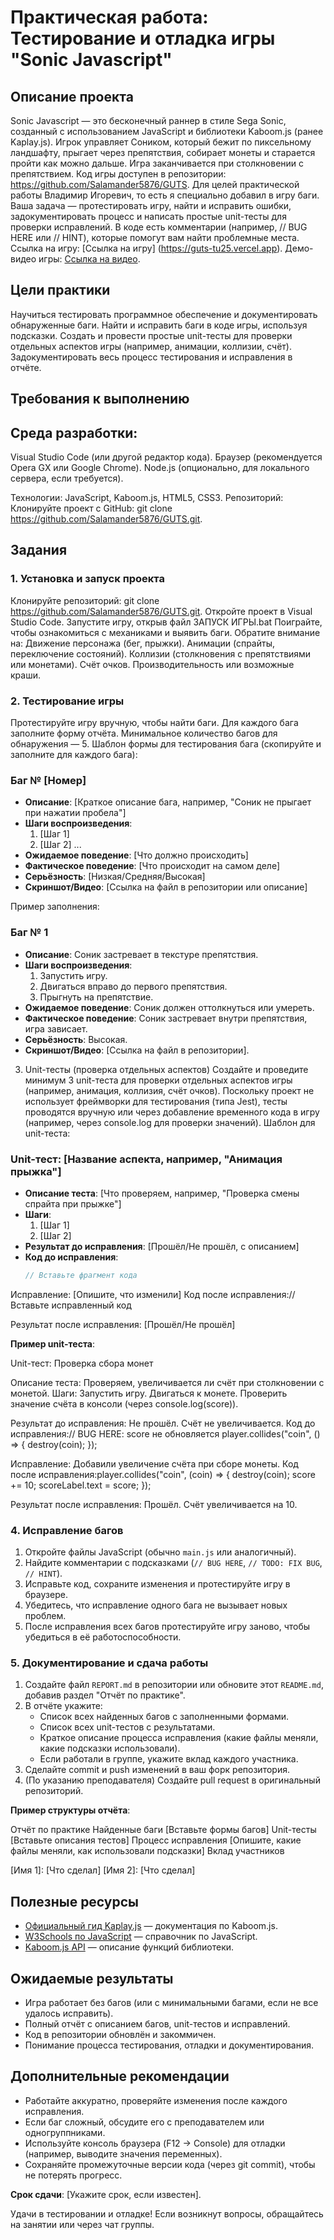 # Практическая работа: Тестирование и отладка игры "Sonic Javascript"

## Описание проекта
Sonic Javascript — это бесконечный раннер в стиле Sega Sonic, созданный с использованием JavaScript и библиотеки Kaboom.js (ранее Kaplay.js). Игрок управляет Соником, который бежит по пиксельному ландшафту, прыгает через препятствия, собирает монеты и старается пройти как можно дальше. Игра заканчивается при столкновении с препятствием. Код игры доступен в репозитории: https://github.com/Salamander5876/GUTS.
Для целей практической работы Владимир Игоревич, то есть я специально добавил в игру баги. Ваша задача — протестировать игру, найти и исправить ошибки, задокументировать процесс и написать простые unit-тесты для проверки исправлений. В коде есть комментарии (например, // BUG HERE или // HINT), которые помогут вам найти проблемные места.
Cсылка на игру: [Ссылка на игру] (https://guts-tu25.vercel.app).
Демо-видео игры: [Ссылка на видео](https://www.loom.com/share/be6bde2e9bf049deae7ebbf74a88913d).

## Цели практики

Научиться тестировать программное обеспечение и документировать обнаруженные баги.
Найти и исправить баги в коде игры, используя подсказки.
Создать и провести простые unit-тесты для проверки отдельных аспектов игры (например, анимации, коллизии, счёт).
Задокументировать весь процесс тестирования и исправления в отчёте.

## Требования к выполнению

## Среда разработки:
Visual Studio Code (или другой редактор кода).
Браузер (рекомендуется Opera GX или Google Chrome).
Node.js (опционально, для локального сервера, если требуется).


Технологии: JavaScript, Kaboom.js, HTML5, CSS3.
Репозиторий: Клонируйте проект с GitHub: git clone https://github.com/Salamander5876/GUTS.git.

## Задания
### 1. Установка и запуск проекта

Клонируйте репозиторий: git clone https://github.com/Salamander5876/GUTS.git.
Откройте проект в Visual Studio Code.
Запустите игру, открыв файл ЗАПУСК ИГРЫ.bat
Поиграйте, чтобы ознакомиться с механиками и выявить баги. Обратите внимание на:
Движение персонажа (бег, прыжки).
Анимации (спрайты, переключение состояний).
Коллизии (столкновения с препятствиями или монетами).
Счёт очков.
Производительность или возможные краши.



### 2. Тестирование игры
Протестируйте игру вручную, чтобы найти баги. Для каждого бага заполните форму отчёта. Минимальное количество багов для обнаружения — 5.
Шаблон формы для тестирования бага (скопируйте и заполните для каждого бага):
### Баг № [Номер]

- **Описание**: [Краткое описание бага, например, "Соник не прыгает при нажатии пробела"]
- **Шаги воспроизведения**:
  1. [Шаг 1]
  2. [Шаг 2]
  ...
- **Ожидаемое поведение**: [Что должно происходить]
- **Фактическое поведение**: [Что происходит на самом деле]
- **Серьёзность**: [Низкая/Средняя/Высокая]
- **Скриншот/Видео**: [Ссылка на файл в репозитории или описание]

Пример заполнения:
### Баг № 1

- **Описание**: Соник застревает в текстуре препятствия.
- **Шаги воспроизведения**:
  1. Запустить игру.
  2. Двигаться вправо до первого препятствия.
  3. Прыгнуть на препятствие.
- **Ожидаемое поведение**: Соник должен оттолкнуться или умереть.
- **Фактическое поведение**: Соник застревает внутри препятствия, игра зависает.
- **Серьёзность**: Высокая.
- **Скриншот/Видео**: [Ссылка на файл в репозитории].

3. Unit-тесты (проверка отдельных аспектов)
Создайте и проведите минимум 3 unit-теста для проверки отдельных аспектов игры (например, анимация, коллизия, счёт очков). Поскольку проект не использует фреймворки для тестирования (типа Jest), тесты проводятся вручную или через добавление временного кода в игру (например, через console.log для проверки значений).
Шаблон для unit-теста:
### Unit-тест: [Название аспекта, например, "Анимация прыжка"]

- **Описание теста**: [Что проверяем, например, "Проверка смены спрайта при прыжке"]
- **Шаги**:
  1. [Шаг 1]
  2. [Шаг 2]
- **Результат до исправления**: [Прошёл/Не прошёл, с описанием]
- **Код до исправления**:
  ```js
  // Вставьте фрагмент кода


Исправление: [Опишите, что изменили]
Код после исправления:// Вставьте исправленный код


Результат после исправления: [Прошёл/Не прошёл]


**Пример unit-теста**:

Unit-тест: Проверка сбора монет

Описание теста: Проверяем, увеличивается ли счёт при столкновении с монетой.
Шаги:
Запустить игру.
Двигаться к монете.
Проверить значение счёта в консоли (через console.log(score)).


Результат до исправления: Не прошёл. Счёт не увеличивается.
Код до исправления:// BUG HERE: score не обновляется
player.collides("coin", () => {
  destroy(coin);
});


Исправление: Добавили увеличение счёта при сборе монеты.
Код после исправления:player.collides("coin", (coin) => {
  destroy(coin);
  score += 10;
  scoreLabel.text = score;
});


Результат после исправления: Прошёл. Счёт увеличивается на 10.


### 4. Исправление багов

1. Откройте файлы JavaScript (обычно `main.js` или аналогичный).
2. Найдите комментарии с подсказками (`// BUG HERE`, `// TODO: FIX BUG`, `// HINT`).
3. Исправьте код, сохраните изменения и протестируйте игру в браузере.
4. Убедитесь, что исправление одного бага не вызывает новых проблем.
5. После исправления всех багов протестируйте игру заново, чтобы убедиться в её работоспособности.

### 5. Документирование и сдача работы

1. Создайте файл `REPORT.md` в репозитории или обновите этот `README.md`, добавив раздел "Отчёт по практике".
2. В отчёте укажите:
   - Список всех найденных багов с заполненными формами.
   - Список всех unit-тестов с результатами.
   - Краткое описание процесса исправления (какие файлы меняли, какие подсказки использовали).
   - Если работали в группе, укажите вклад каждого участника.
3. Сделайте commit и push изменений в ваш форк репозитория.
4. (По указанию преподавателя) Создайте pull request в оригинальный репозиторий.

**Пример структуры отчёта**:

Отчёт по практике
Найденные баги
[Вставьте формы багов]
Unit-тесты
[Вставьте описания тестов]
Процесс исправления
[Опишите, какие файлы меняли, как использовали подсказки]
Вклад участников

[Имя 1]: [Что сделал]
[Имя 2]: [Что сделал]


## Полезные ресурсы

- [Официальный гид Kaplay.js](https://kaplayjs.com/guides/install/) — документация по Kaboom.js.
- [W3Schools по JavaScript](https://www.w3schools.com/js/) — справочник по JavaScript.
- [Kaboom.js API](https://kaboomjs.com/doc) — описание функций библиотеки.

## Ожидаемые результаты

- Игра работает без багов (или с минимальными багами, если не все удалось исправить).
- Полный отчёт с описанием багов, unit-тестов и исправлений.
- Код в репозитории обновлён и закоммичен.
- Понимание процесса тестирования, отладки и документирования.

## Дополнительные рекомендации

- Работайте аккуратно, проверяйте изменения после каждого исправления.
- Если баг сложный, обсудите его с преподавателем или одногруппниками.
- Используйте консоль браузера (F12 → Console) для отладки (например, выводите значения переменных).
- Сохраняйте промежуточные версии кода (через git commit), чтобы не потерять прогресс.

**Срок сдачи**: [Укажите срок, если известен].

Удачи в тестировании и отладке! Если возникнут вопросы, обращайтесь на занятии или через чат группы.
